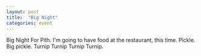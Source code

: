 ```yaml
---
layout: post
title:  "Big Night"
categories: event
---
```


Big Night For Pith. I'm going to have food at the restaurant, this time. Pickle. Big pickle.
Turnip Turnip Turnip Turnip.
